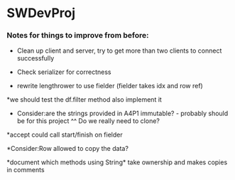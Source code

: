 # SWDevProj



### Notes for things to improve from before:

* Clean up client and server, try to get more than two clients to connect successfully

* Check serializer for correctness

* rewrite lengthrower to use fielder (fielder takes idx and row ref)

*we should test the df.filter method also implement it

* Consider:are the strings provided in A4P1 immutable? - probably should be for this project
^^ Do we really need to clone?

*accept could call start/finish on fielder

*Consider:Row allowed to copy the data?

*document which methods using String\* take ownership and makes copies in comments